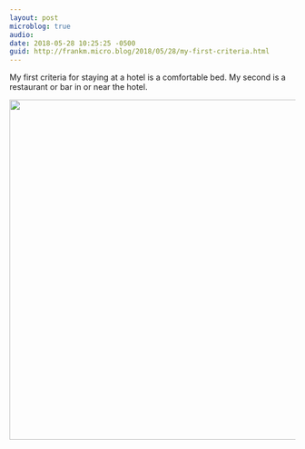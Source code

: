 ```yaml
---
layout: post
microblog: true
audio: 
date: 2018-05-28 10:25:25 -0500
guid: http://frankm.micro.blog/2018/05/28/my-first-criteria.html
---
```

My first criteria for staying at a hotel is a comfortable bed. My second is a restaurant or bar in or near the hotel. 


<img src="http://frankmcpherson.blog/uploads/2018/8d3cc0083c.jpg" width="600" height="600" />
